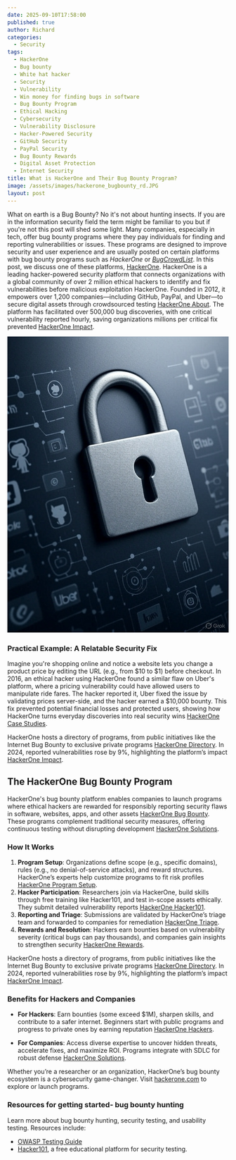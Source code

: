 ```yaml
---
date: 2025-09-10T17:58:00
published: true
author: Richard
categories:
  - Security
tags:
  - HackerOne
  - Bug bounty
  - White hat hacker
  - Security
  - Vulnerability
  - Win money for finding bugs in software
  - Bug Bounty Program
  - Ethical Hacking
  - Cybersecurity
  - Vulnerability Disclosure
  - Hacker-Powered Security
  - GitHub Security
  - PayPal Security
  - Bug Bounty Rewards
  - Digital Asset Protection
  - Internet Security
title: What is HackerOne and Their Bug Bounty Program?
image: /assets/images/hackerone_bugbounty_rd.JPG
layout: post
---
```

What on earth is a Bug Bounty? No it's not about hunting insects. If you are in the information security field the term might be familiar to you but if you're not this post will shed some light.  Many companies, especially in tech, offer bug bounty programs where they pay individuals for finding and reporting vulnerabilities or issues. These programs are designed to improve security and user experience and are usually posted on certain platforms with bug bounty programs such as _HackerOne_ or [_BugCrowdList_](https://www.bugcrowd.com/). In this post, we discuss one of these platforms, [HackerOne](https://www.hackerone.com/). 
HackerOne is a leading hacker-powered security platform that connects organizations with a global community of over 2 million ethical hackers to identify and fix vulnerabilities before malicious exploitation HackerOne. Founded in 2012, it empowers over 1,200 companies—including GitHub, PayPal, and Uber—to secure digital assets through crowdsourced testing [HackerOne About](https://www.hackerone.com/about). The platform has facilitated over 500,000 bug discoveries, with one critical vulnerability reported hourly, saving organizations millions per critical fix prevented [HackerOne Impact](https://www.hackerone.com/impact).

![Padlock on company logos in Hacker one bug bounty post](/assets/images/hackerone_original_bugbounty_rd.jpg "Padlock on company logos in Hacker one bug bounty post")

### Practical Example: A Relatable Security Fix

Imagine you're shopping online and notice a website lets you change a product price by editing the URL (e.g., from $10 to $1) before checkout. In 2016, an ethical hacker using HackerOne found a similar flaw on Uber's platform, where a pricing vulnerability could have allowed users to manipulate ride fares. The hacker reported it, Uber fixed the issue by validating prices server-side, and the hacker earned a $10,000 bounty. This fix prevented potential financial losses and protected users, showing how HackerOne turns everyday discoveries into real security wins [HackerOne Case Studies](https://www.hackerone.com/case-studies).

HackerOne hosts a directory of programs, from public initiatives like the Internet Bug Bounty to exclusive private programs [HackerOne Directory](https://www.hackerone.com/directory). In 2024, reported vulnerabilities rose by 9%, highlighting the platform’s impact [HackerOne Impact](https://www.hackerone.com/impact).

## The HackerOne Bug Bounty Program

HackerOne's bug bounty platform enables companies to launch programs where ethical hackers are rewarded for responsibly reporting security flaws in software, websites, apps, and other assets [HackerOne Bug Bounty](https://www.hackerone.com/bug-bounty-programs). These programs complement traditional security measures, offering continuous testing without disrupting development [HackerOne Solutions](https://www.hackerone.com/solutions).

### How It Works

1. **Program Setup**: Organizations define scope (e.g., specific domains), rules (e.g., no denial-of-service attacks), and reward structures. HackerOne’s experts help customize programs to fit risk profiles [HackerOne Program Setup](https://www.hackerone.com/solutions/bug-bounty).
2. **Hacker Participation**: Researchers join via HackerOne, build skills through free training like Hacker101, and test in-scope assets ethically. They submit detailed vulnerability reports [HackerOne Hacker101](https://www.hackerone.com/hacker101).
3. **Reporting and Triage**: Submissions are validated by HackerOne’s triage team and forwarded to companies for remediation [HackerOne Triage](https://www.hackerone.com/solutions/triage).
4. **Rewards and Resolution**: Hackers earn bounties based on vulnerability severity (critical bugs can pay thousands), and companies gain insights to strengthen security [HackerOne Rewards](https://www.hackerone.com/solutions/bug-bounty).

HackerOne hosts a directory of programs, from public initiatives like the Internet Bug Bounty to exclusive private programs [HackerOne Directory](https://www.hackerone.com/directory). In 2024, reported vulnerabilities rose by 9%, highlighting the platform’s impact [HackerOne Impact](https://www.hackerone.com/impact).

### Benefits for Hackers and Companies

- **For Hackers**: Earn bounties (some exceed $1M), sharpen skills, and contribute to a safer internet. Beginners start with public programs and progress to private ones by earning reputation [HackerOne Hackers](https://www.hackerone.com/hackers).
  
- **For Companies**: Access diverse expertise to uncover hidden threats, accelerate fixes, and maximize ROI. Programs integrate with SDLC for robust defense [HackerOne Solutions](https://www.hackerone.com/solutions).

Whether you’re a researcher or an organization, HackerOne’s bug bounty ecosystem is a cybersecurity game-changer. Visit [hackerone.com](https://www.hackerone.com/) to explore or launch programs.

### Resources for getting started- bug bounty hunting

Learn more about bug bounty hunting, security testing, and usability testing. Resources include:

- [OWASP Testing Guide](https://owasp.org/www-project-web-security-testing-guide/)
- [Hacker101](https://www.hacker101.com/), a free educational platform for security testing.
